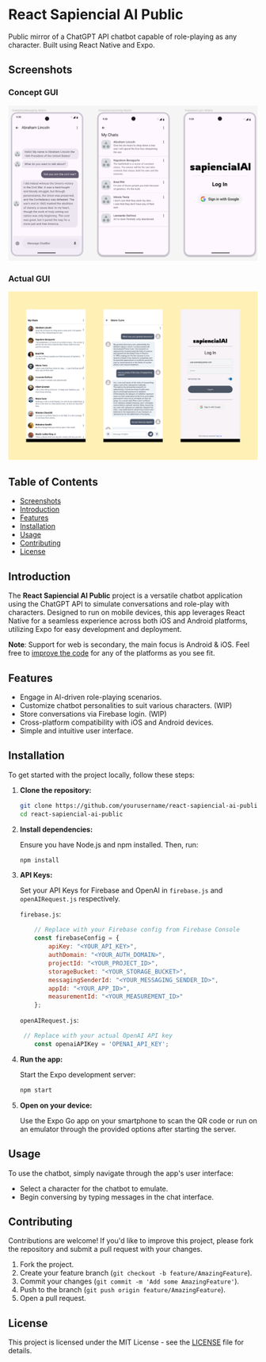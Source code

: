 # React Sapiencial AI Public

Public mirror of a ChatGPT API chatbot capable of role-playing as any character. Built using React Native and Expo.

## Screenshots

### Concept GUI
![Concept GUI](img/concept.png)

### Actual GUI
![Actual GUI](img/current.png)

## Table of Contents

- [Screenshots](#screenshots)
- [Introduction](#introduction)
- [Features](#features)
- [Installation](#installation)
- [Usage](#usage)
- [Contributing](#contributing)
- [License](#license)

## Introduction

The **React Sapiencial AI Public** project is a versatile chatbot application using the ChatGPT API to simulate conversations and role-play with characters. Designed to run on mobile devices, this app leverages React Native for a seamless experience across both iOS and Android platforms, utilizing Expo for easy development and deployment.

**Note**: Support for web is secondary, the main focus is Android & iOS. Feel free to [improve the code](#contributing) for any of the platforms as you see fit.

## Features

- Engage in AI-driven role-playing scenarios.
- Customize chatbot personalities to suit various characters. (WIP)
- Store conversations via Firebase login. (WIP)
- Cross-platform compatibility with iOS and Android devices.
- Simple and intuitive user interface.

## Installation

To get started with the project locally, follow these steps:

1. **Clone the repository:**

   ```bash
   git clone https://github.com/yourusername/react-sapiencial-ai-public.git
   cd react-sapiencial-ai-public
   ```

2. **Install dependencies:**

   Ensure you have Node.js and npm installed. Then, run:

   ```bash
   npm install
   ```

3. **API Keys:**

    Set your API Keys for Firebase and OpenAI in `firebase.js` and `openAIRequest.js` respectively.


    `firebase.js`:
    ```js
        // Replace with your Firebase config from Firebase Console
        const firebaseConfig = {
            apiKey: "<YOUR_API_KEY>",
            authDomain: "<YOUR_AUTH_DOMAIN>",
            projectId: "<YOUR_PROJECT_ID>",
            storageBucket: "<YOUR_STORAGE_BUCKET>",
            messagingSenderId: "<YOUR_MESSAGING_SENDER_ID>",
            appId: "<YOUR_APP_ID>",
            measurementId: "<YOUR_MEASUREMENT_ID>"
        };

    ```

    `openAIRequest.js`:
    ```js
     // Replace with your actual OpenAI API key
        const openaiAPIKey = 'OPENAI_API_KEY';

    ```

4. **Run the app:**

   Start the Expo development server:

   ```bash
   npm start
   ```

4. **Open on your device:**

   Use the Expo Go app on your smartphone to scan the QR code or run on an emulator through the provided options after starting the server.

## Usage

To use the chatbot, simply navigate through the app's user interface:
- Select a character for the chatbot to emulate.
- Begin conversing by typing messages in the chat interface.

## Contributing

Contributions are welcome! If you'd like to improve this project, please fork the repository and submit a pull request with your changes.

1. Fork the project.
2. Create your feature branch (`git checkout -b feature/AmazingFeature`).
3. Commit your changes (`git commit -m 'Add some AmazingFeature'`).
4. Push to the branch (`git push origin feature/AmazingFeature`).
5. Open a pull request.

## License

This project is licensed under the MIT License - see the [LICENSE](LICENSE) file for details.